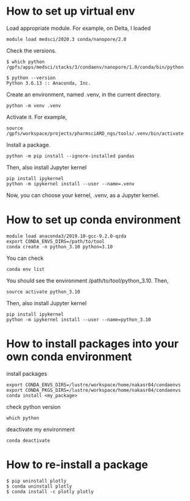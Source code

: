 # How to set up virtual env
Load appropriate module. For example, on Delta, I loaded
```
module load medsci/2020.3 conda/nanopore/2.0
```
Check the versions.
```
$ which python
/gpfs/apps/medsci/stacks/3/condaenv/nanopore/1.0/conda/bin/python

$ python --version
Python 3.6.13 :: Anaconda, Inc.
```
Create an environment, named .venv, in the current directory.
```
python -m venv .venv
```

Activate it. For example,
```
source /gpfs/workspace/projects/pharmsciARD_ngs/tools/.venv/bin/activate
```

Install a package.
```
python -m pip install --ignore-installed pandas
```

Then, also install Jupyter kernel
```
pip install ipykernel
python -m ipykernel install --user --name=.venv
```
Now, you can choose your kernel, .venv, as a Jupyter kernel.


# How to set up conda environment

```
module load anaconda3/2019.10-gcc-9.2.0-qzda
export CONDA_ENVS_DIRS=/path/to/tool
conda create -n python_3.10 python=3.10
```
You can check
```
conda env list
```
You should see the environment /path/to/tool/python_3.10. Then,
```
source activate python_3.10
```

Then, also install Jupyter kernel
```
pip install ipykernel
python -m ipykernel install --user --name=python_3.10
```


# How to install packages into your own conda environment

install packages
```
export CONDA_ENVS_DIRS=/lustre/workspace/home/nakasr04/condaenvs
export CONDA_PKGS_DIRS=/lustre/workspace/home/nakasr04/condaenvs
conda install <my_package>
```
check python version
```
which python
```
deactivate my environment
```
conda deactivate
```


# How to re-install a package
```
$ pip uninstall plotly
$ conda uninstall plotly
$ conda install -c plotly plotly
```
